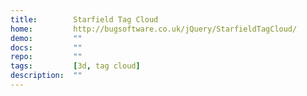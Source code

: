 ```yaml
---
title:        Starfield Tag Cloud
home:         http://bugsoftware.co.uk/jQuery/StarfieldTagCloud/
demo:         ""
docs:         ""
repo:         ""
tags:         [3d, tag cloud]
description:  ""
---
```


